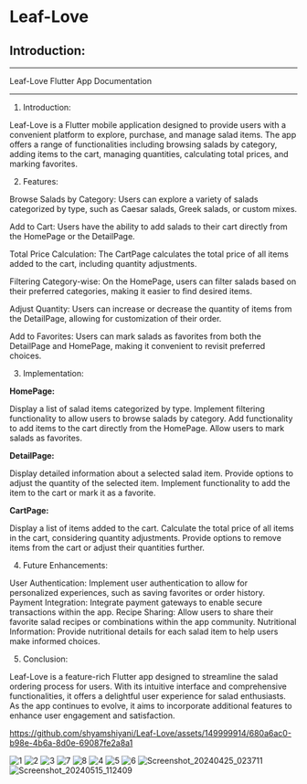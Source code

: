 # Leaf-Love

##  Introduction:
___
Leaf-Love Flutter App Documentation
___

1. Introduction:

Leaf-Love is a Flutter mobile application designed to provide users with a convenient platform to explore, purchase, and manage salad items. The app offers a range of functionalities including browsing salads by category, adding items to the cart, managing quantities, calculating total prices, and marking favorites.

2. Features:

Browse Salads by Category: Users can explore a variety of salads categorized by type, such as Caesar salads, Greek salads, or custom mixes.

Add to Cart: Users have the ability to add salads to their cart directly from the HomePage or the DetailPage.

Total Price Calculation: The CartPage calculates the total price of all items added to the cart, including quantity adjustments.

Filtering Category-wise: On the HomePage, users can filter salads based on their preferred categories, making it easier to find desired items.

Adjust Quantity: Users can increase or decrease the quantity of items from the DetailPage, allowing for customization of their order.

Add to Favorites: Users can mark salads as favorites from both the DetailPage and HomePage, making it convenient to revisit preferred choices.

3. Implementation:

__HomePage:__

Display a list of salad items categorized by type.
Implement filtering functionality to allow users to browse salads by category.
Add functionality to add items to the cart directly from the HomePage.
Allow users to mark salads as favorites.

__DetailPage:__

Display detailed information about a selected salad item.
Provide options to adjust the quantity of the selected item.
Implement functionality to add the item to the cart or mark it as a favorite.

__CartPage:__

Display a list of items added to the cart.
Calculate the total price of all items in the cart, considering quantity adjustments.
Provide options to remove items from the cart or adjust their quantities further.

4. Future Enhancements:

User Authentication: Implement user authentication to allow for personalized experiences, such as saving favorites or order history.
Payment Integration: Integrate payment gateways to enable secure transactions within the app.
Recipe Sharing: Allow users to share their favorite salad recipes or combinations within the app community.
Nutritional Information: Provide nutritional details for each salad item to help users make informed choices.

5. Conclusion:

Leaf-Love is a feature-rich Flutter app designed to streamline the salad ordering process for users. With its intuitive interface and comprehensive functionalities, it offers a delightful user experience for salad enthusiasts. As the app continues to evolve, it aims to incorporate additional features to enhance user engagement and satisfaction.



https://github.com/shyamshiyani/Leaf-Love/assets/149999914/680a6ac0-b98e-4b6a-8d0e-69087fe2a8a1



![1](https://github.com/shyamshiyani/Leaf-Love/assets/149999914/766cea25-2bc3-4622-be93-b0e5543e5743)
![2](https://github.com/shyamshiyani/Leaf-Love/assets/149999914/9238506c-7091-43e1-90a9-ab2a3170d9ea)
![3](https://github.com/shyamshiyani/Leaf-Love/assets/149999914/33f220c4-b066-452e-bf7f-ee8464fd43a3)
![7](https://github.com/shyamshiyani/Leaf-Love/assets/149999914/1d31a0a4-e4a9-4d1b-aac5-8b19bc4759c9)
![8](https://github.com/shyamshiyani/Leaf-Love/assets/149999914/973becf7-57f5-4238-8d49-10e4848ea59b)
![4](https://github.com/shyamshiyani/Leaf-Love/assets/149999914/51f16f25-ac79-4cc0-b928-e7acd5b111bd)
![5](https://github.com/shyamshiyani/Leaf-Love/assets/149999914/c15bd7b3-4984-4aba-aa6c-d96411316775)
![6](https://github.com/shyamshiyani/Leaf-Love/assets/149999914/683c8ea8-e408-4e95-b8e4-1d65e3717060)
![Screenshot_20240425_023711](https://github.com/shyamshiyani/Leaf-Love/assets/149999914/6d673397-e0a5-485c-b9d0-5461ef5a3d39)
![Screenshot_20240515_112409](https://github.com/shyamshiyani/Leaf-Love/assets/149999914/584d3268-2ef0-4a8f-938e-b430d8d04525)
